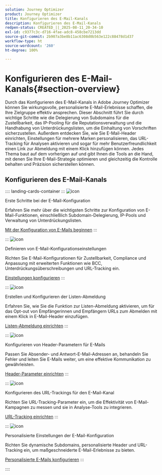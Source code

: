 ```yaml
---
solution: Journey Optimizer
product: Journey Optimizer
title: Konfigurieren des E-Mail-Kanals
description: Konfigurieren des E-Mail-Kanals
redpen-status: CREATED_||_2025-08-11_20-34-10
exl-id: c9377c3c-d716-4fae-adc8-458cbe7213dd
source-git-commit: 2b907a3be8b11ac6308d0b563e122c88478d1d37
workflow-type: ht
source-wordcount: '260'
ht-degree: 100%

---
```


# Konfigurieren des E-Mail-Kanals{#section-overview}

Durch das Konfigurieren des E-Mail-Kanals in Adobe Journey Optimizer können Sie wirkungsvolle, personalisierte E-Mail-Erlebnisse schaffen, die Ihre Zielgruppe effektiv ansprechen. Dieser Abschnitt führt Sie durch wichtige Schritte wie die Delegierung von Subdomains für die Zustellbarkeit, das IP-Pooling für die Reputationsverwaltung und die Handhabung von Unterdrückungslisten, um die Einhaltung von Vorschriften sicherzustellen. Außerdem entdecken Sie, wie Sie E-Mail-Header einrichten, Einstellungen für mehrere Marken personalisieren, das URL-Tracking für Analysen aktivieren und sogar für mehr Benutzerfreundlichkeit einen Link zur Abmeldung mit einem Klick hinzufügen können. Jedes Thema baut auf dem vorherigen auf und gibt Ihnen die Tools an die Hand, mit denen Sie Ihre E-Mail-Strategie optimieren und gleichzeitig die Kontrolle behalten und Präzision sicherstellen können.

## Konfigurieren des E-Mail-Kanals

:::: landing-cards-container
:::
![icon](https://cdn.experienceleague.adobe.com/icons/circle-play.svg?lang=de)

Erste Schritte bei der E-Mail-Konfiguration

Erfahren Sie mehr über die wichtigsten Schritte zur Konfiguration von E-Mail-Funktionen, einschließlich Subdomain-Delegierung, IP-Pools und Verwaltung von Unterdrückungslisten.

[Mit der Konfiguration von E-Mails beginnen](../using/email/get-started-email-config.md)
:::

:::
![icon](https://cdn.experienceleague.adobe.com/icons/gear.svg?lang=de)

Definieren von E-Mail-Konfigurationseinstellungen

Richten Sie E-Mail-Konfigurationen für Zustellbarkeit, Compliance und Anpassung mit erweiterten Funktionen wie BCC, Unterdrückungsüberschreibungen und URL-Tracking ein.

[Einstellungen konfigurieren](../using/email/email-settings.md)
:::

:::
![icon](https://cdn.experienceleague.adobe.com/icons/list-check.svg?lang=de)

Erstellen und Konfigurieren der Listen-Abmeldung

Erfahren Sie, wie Sie die Funktion zur Listen-Abmeldung aktivieren, um für das Opt-out von Empfängerinnen und Empfängern URLs zum Abmelden mit einem Klick in E-Mail-Header einzufügen.

[Listen-Abmeldung einrichten](../using/email/list-unsubscribe.md)
:::

:::
![icon](https://cdn.experienceleague.adobe.com/icons/gear.svg?lang=de)

Konfigurieren von Header-Parametern für E-Mails

Passen Sie Absender- und Antwort-E-Mail-Adressen an, behandeln Sie Fehler und leiten Sie E-Mails weiter, um eine effektive Kommunikation zu gewährleisten.

[Header-Parameter einrichten](../using/email/header-parameters.md)
:::

:::
![icon](https://cdn.experienceleague.adobe.com/icons/chart-line.svg?lang=de)

Konfigurieren des URL-Trackings für den E-Mail-Kanal

Richten Sie URL-Tracking-Parameter ein, um die Effektivität von E-Mail-Kampagnen zu messen und sie in Analyse-Tools zu integrieren.

[URL-Tracking einrichten](../using/email/url-tracking.md)
:::

:::
![icon](https://cdn.experienceleague.adobe.com/icons/bullseye.svg?lang=de)

Personalisierte Einstellungen der E-Mail-Konfiguration

Richten Sie dynamische Subdomains, personalisierte Header und URL-Tracking ein, um maßgeschneiderte E-Mail-Erlebnisse zu bieten.

[Personalisierte E-Mails konfigurieren](../using/email/surface-personalization.md)
:::

::::
